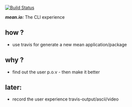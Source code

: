 [![Build Status](https://travis-ci.org/brownman/meanio_user_experiance.svg?branch=master)](https://travis-ci.org/brownman/meanio_user_experience)

***mean.io:*** The CLI experience

how ?
----
- use travis for generate a new mean application/package





why ?
----
-  find out the user p.o.v - then make it better




later:
----
-  record the user experience travis-output/ascii/video
